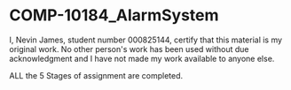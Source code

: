 # COMP-10184_AlarmSystem

I, Nevin James, student number 000825144, certify that this material is my original work. No other person's work has been used without due acknowledgment and I have not made my work available to anyone else.

ALL the 5 Stages of assignment are completed.


